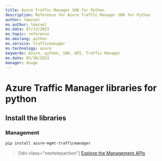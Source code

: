 ```yaml
---
title: Azure Traffic Manager SDK for Python
description: Reference for Azure Traffic Manager SDK for Python
author: lmazuel
ms.author: lmazuel
ms.data: 07/12/2023
ms.topic: reference
ms.devlang: python
ms.service: trafficmanager
ms.technology: azure
keywords: Azure, python, SDK, API, Traffic Manager
ms.date: 03/30/2023
manager: douge
---
```

# Azure Traffic Manager libraries for python

## Install the libraries

### Management

```bash
pip install azure-mgmt-trafficmanager
```

> [!div class="nextstepaction"]
> [Explore the Management APIs](/python/api/overview/azure/trafficmanager/management)